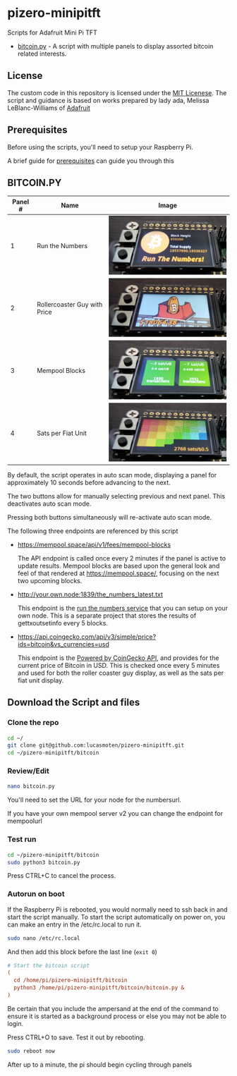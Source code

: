# pizero-minipitft

Scripts for Adafruit Mini Pi TFT

- [bitcoin.py](./bitcoin/bitcoin.py) - A script with multiple panels to display assorted bitcoin related interests.

## License

The custom code in this repository is licensed under the [MIT Licenese](LICENSE).
The script and guidance is based on works prepared by lady ada, Melissa LeBlanc-Williams of [Adafruit](https://learn.adafruit.com/)

## Prerequisites

Before using the scripts, you'll need to setup your Raspberry Pi.

A brief guide for [prerequisites](prereqs.md) can guide you through this

## BITCOIN.PY

| Panel # | Name | Image |
| --- | --- | --- |
| 1 | Run the Numbers | <img src=".github/panel1.jpg" style="width:400px" /> |
| 2 | Rollercoaster Guy with Price | <img src=".github/panel2.jpg" style="width:400px" /> |
| 3 | Mempool Blocks | <img src=".github/panel3.jpg" style="width:400px" /> |
| 4 | Sats per Fiat Unit | <img src=".github/panel4.jpg" style="width:400px" /> |

By default, the script operates in auto scan mode, displaying a panel for approximately 10 seconds before advancing to the next.  

The two buttons allow for manually selecting previous and next panel.  This deactivates auto scan mode.

Pressing both buttons simultaneously will re-activate auto scan mode.

The following three endpoints are referenced by this script

* https://mempool.space/api/v1/fees/mempool-blocks

  The API endpoint is called once every 2 minutes if the panel is active to update results.  Mempool blocks are based upon the general look and feel of that rendered at https://mempool.space/, focusing on the next two upcoming blocks.

* http://your.own.node:1839/the_numbers_latest.txt

  This endpoint is the [run the numbers service](https://github.com/lucasmoten/runthenumbers) that you can setup on your own node.  This is a separate project that stores the results of gettxoutsetinfo every 5 blocks.

* https://api.coingecko.com/api/v3/simple/price?ids=bitcoin&vs_currencies=usd

  This endpoint is the [Powered by CoinGecko API](https://www.coingecko.com/en), and provides for the current price of Bitcoin in USD. This is checked once every 5 minutes and used for both the roller coaster guy display, as well as the sats per fiat unit display.


## Download the Script and files

### Clone the repo

```bash
cd ~/
git clone git@github.com:lucasmoten/pizero-minipitft.git
cd ~/pizero-minipitft/bitcoin
```

### Review/Edit

```bash
nano bitcoin.py
```
You'll need to set the URL for your node for the numbersurl.

If you have your own mempool server v2 you can change the endpoint for mempoolurl


### Test run

```bash
cd ~/pizero-minipitft/bitcoin
sudo python3 bitcoin.py
```

Press CTRL+C to cancel the process. 

### Autorun on boot

If the Raspberry Pi is rebooted, you would normally need to ssh back in and start the script manually.
To start the script automatically on power on, you can make an entry in the /etc/rc.local to run it.

```bash
sudo nano /etc/rc.local
```

And then add this block before the last line (`exit 0`)

```ini
# Start the bitcoin script
(
  cd /home/pi/pizero-minipitft/bitcoin
  python3 /home/pi/pizero-minipitft/bitcoin/bitcoin.py &
)
```
Be certain that you include the ampersand at the end of the command to ensure it is started as a background process or else you may not be able to login.

Press CTRL+O to save. Test it out by rebooting.

```bash
sudo reboot now
```
After up to a minute, the pi should begin cycling through panels 